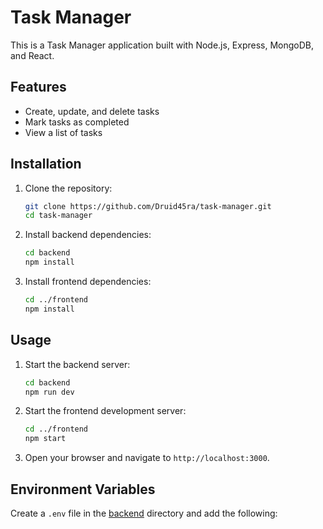 # Task Manager

This is a Task Manager application built with Node.js, Express, MongoDB, and React.

## Features

- Create, update, and delete tasks
- Mark tasks as completed
- View a list of tasks

## Installation

1. Clone the repository:
    ```sh
    git clone https://github.com/Druid45ra/task-manager.git
    cd task-manager
    ```

2. Install backend dependencies:
    ```sh
    cd backend
    npm install
    ```

3. Install frontend dependencies:
    ```sh
    cd ../frontend
    npm install
    ```

## Usage

1. Start the backend server:
    ```sh
    cd backend
    npm run dev
    ```

2. Start the frontend development server:
    ```sh
    cd ../frontend
    npm start
    ```

3. Open your browser and navigate to `http://localhost:3000`.

## Environment Variables

Create a `.env` file in the [backend](http://_vscodecontentref_/1) directory and add the following:
